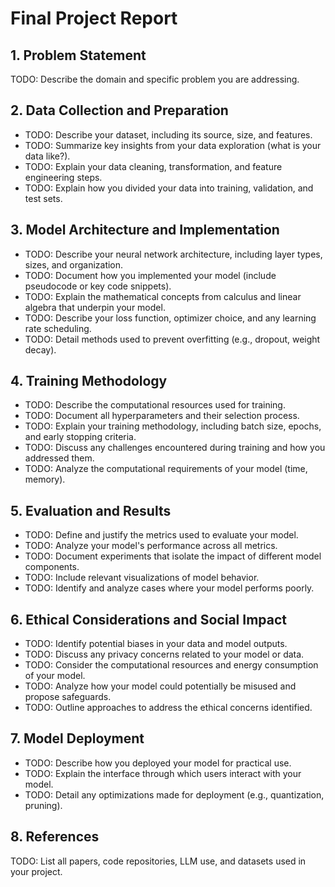 # Final Project Report

## 1. Problem Statement

TODO: Describe the domain and specific problem you are addressing.

## 2. Data Collection and Preparation

- TODO: Describe your dataset, including its source, size, and features.
- TODO: Summarize key insights from your data exploration (what is your data like?).
- TODO: Explain your data cleaning, transformation, and feature engineering steps.
- TODO: Explain how you divided your data into training, validation, and test sets.

## 3. Model Architecture and Implementation

- TODO: Describe your neural network architecture, including layer types, sizes, and organization.
- TODO: Document how you implemented your model (include pseudocode or key code snippets).
- TODO: Explain the mathematical concepts from calculus and linear algebra that underpin your model.
- TODO: Describe your loss function, optimizer choice, and any learning rate scheduling.
- TODO: Detail methods used to prevent overfitting (e.g., dropout, weight decay).

## 4. Training Methodology

- TODO: Describe the computational resources used for training.
- TODO: Document all hyperparameters and their selection process.
- TODO: Explain your training methodology, including batch size, epochs, and early stopping criteria.
- TODO: Discuss any challenges encountered during training and how you addressed them.
- TODO: Analyze the computational requirements of your model (time, memory).

## 5. Evaluation and Results

- TODO: Define and justify the metrics used to evaluate your model.
- TODO: Analyze your model's performance across all metrics.
- TODO: Document experiments that isolate the impact of different model components.
- TODO: Include relevant visualizations of model behavior.
- TODO: Identify and analyze cases where your model performs poorly.

## 6. Ethical Considerations and Social Impact

- TODO: Identify potential biases in your data and model outputs.
- TODO: Discuss any privacy concerns related to your model or data.
- TODO: Consider the computational resources and energy consumption of your model.
- TODO: Analyze how your model could potentially be misused and propose safeguards.
- TODO: Outline approaches to address the ethical concerns identified.

## 7. Model Deployment

- TODO: Describe how you deployed your model for practical use.
- TODO: Explain the interface through which users interact with your model.
- TODO: Detail any optimizations made for deployment (e.g., quantization, pruning).

## 8. References

TODO: List all papers, code repositories, LLM use, and datasets used in your project.
